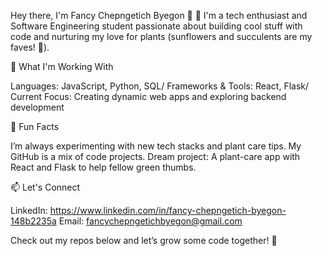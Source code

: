 Hey there, I'm Fancy Chepngetich Byegon 🌻
👋 I'm a tech enthusiast and Software Engineering student passionate about building cool stuff with code and nurturing my love for plants (sunflowers and succulents are my faves! 🌵).

🔧 What I'm Working With

Languages: JavaScript, Python, SQL/ 
Frameworks & Tools: React, Flask/
Current Focus: Creating dynamic web apps and exploring backend development

🌱 Fun Facts

I’m always experimenting with new tech stacks and plant care tips.
My GitHub is a mix of code projects.
Dream project: A plant-care app with React and Flask to help fellow green thumbs.

📫 Let's Connect

LinkedIn: https://www.linkedin.com/in/fancy-chepngetich-byegon-148b2235a
Email: fancychepngetichbyegon@gmail.com 

Check out my repos below and let’s grow some code together! 🚀
